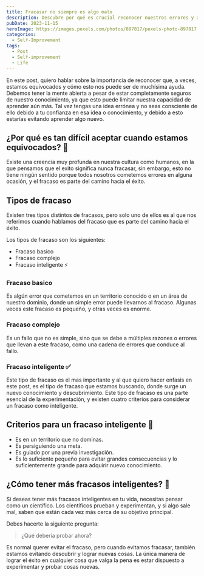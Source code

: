 ```yaml
---
title: Fracasar no siempre es algo malo
description: Descubre por qué es crucial reconocer nuestros errores y abrazar el fracaso como una herramienta para el crecimiento.
pubDate: 2023-11-15
heroImage: https://images.pexels.com/photos/897817/pexels-photo-897817.jpeg?auto=compress&cs=tinysrgb&w=1260&h=750&dpr=1
categories:
  - Self-Improvement
tags:
  - Post
  - Self-improvement
  - Life
---
```

En este post, quiero hablar sobre la importancia de reconocer que, a veces, estamos equivocados y cómo esto nos puede ser de muchísima ayuda. Debemos tener la mente abierta a pesar de estar completamente seguros de nuestro conocimiento, ya que esto puede limitar nuestra capacidad de aprender aún más. Tal vez tengas una idea errónea y no seas consciente de ello debido a tu confianza en esa idea o conocimiento, y debido a esto estarías evitando aprender algo nuevo.

## ¿Por qué es tan difícil aceptar cuando estamos equivocados? 🤔

Existe una creencia muy profunda en nuestra cultura como humanos, en la que pensamos que el exito significa nunca fracasar, sin embargo, esto no tiene ningún sentido porque todos nosotros cometemos errores en alguna ocasión, y el fracaso es parte del camino hacia el éxito.

## Tipos de fracaso 
Existen tres tipos distintos de fracasos, pero solo uno de ellos es al que nos referimos cuando hablamos del fracaso que es parte del camino hacia el éxito.

Los tipos de fracaso son los siguientes:
- Fracaso basico 
- Fracaso complejo
- Fracaso inteligente ⚡

### Fracaso basico
Es algún error que cometemos en un territorio conocido o en un área de nuestro dominio, donde un simple error puede llevarnos al fracaso. Algunas veces este fracaso es pequeño, y otras veces es enorme.

### Fracaso complejo
Es un fallo que no es simple, sino que se debe a múltiples razones o errores que llevan a este fracaso, como una cadena de errores que conduce al fallo.

### Fracaso inteligente ✅
Este tipo de fracaso es el mas importante y al que quiero hacer enfasis en este post, es el tipo de fracaso que estamos buscando, donde surge un nuevo conocimiento y descubrimiento. Este tipo de fracaso es una parte esencial de la experimentación, y existen cuatro criterios para considerar un fracaso como inteligente.

## Criterios para un fracaso inteligente 🧠
- Es en un territorio que no dominas.
- Es persiguiendo una meta.
- Es guiado por una previa investigación.
- Es lo suficiente pequeño para evitar grandes consecuencias y lo suficientemente grande para adquirir nuevo conocimiento.

## ¿Cómo tener más fracasos inteligentes? 🤔
Si deseas tener más fracasos inteligentes en tu vida, necesitas pensar como un científico. Los científicos prueban y experimentan, y si algo sale mal, saben que están cada vez más cerca de su objetivo principal.

Debes hacerte la siguiente pregunta:
> ¿Qué debería probar ahora?

Es normal querer evitar el fracaso, pero cuando evitamos fracasar, también estamos evitando descubrir y lograr nuevas cosas. La única manera de lograr el éxito en cualquier cosa que valga la pena es estar dispuesto a experimentar y probar cosas nuevas.